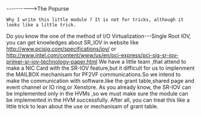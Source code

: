 ---------->The Popurse

    Why I write this little module ? It is not for tricks, although it looks like a little trick.
Do you know the one of the method of I/O Virtualization---Single Root IOV, you can get knowledges about SR_IOV in website like http://www.pcisig.com/specifications/iov/ or http://www.intel.com/content/www/us/en/pci-express/pci-sig-sr-iov-primer-sr-iov-technology-paper.html
  We have a little team ,that attend to make a NIC Card with the SR-IOV feature,but it difficult for us to implenment the MAILBOX mechanisam for PF2VF communications.So we intend to make the communication with software.like the grant table,shared page and event channel or IO ring,or Xenstore.
    As you already know, the SR-IOV can be implemented only in the HVMs ,so we must make sure the module can be implemented in the HVM successfully.
    After all, you can treat this like a little trick to lean about the use or mechanisam of grant table.
